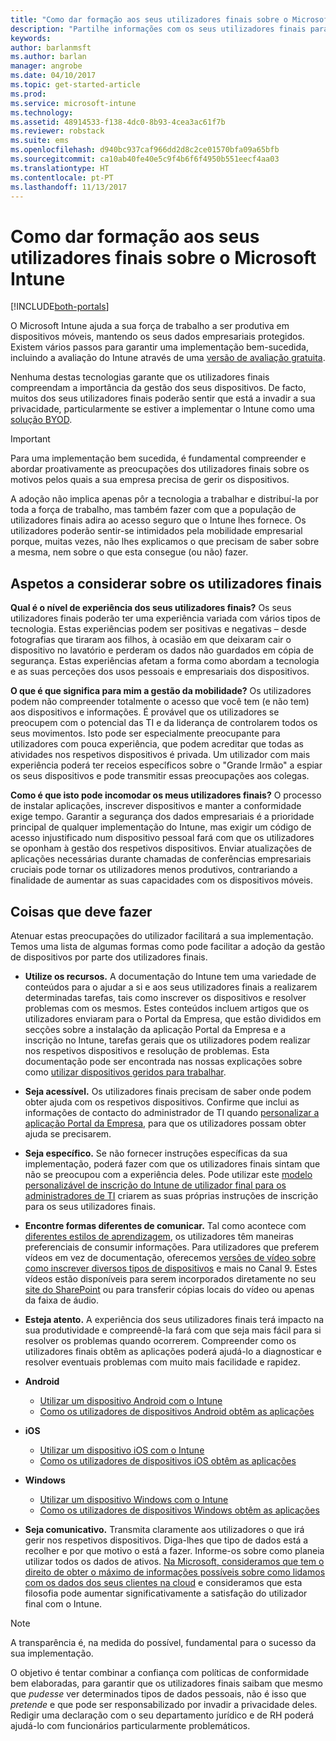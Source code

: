 ```yaml
---
title: "Como dar formação aos seus utilizadores finais sobre o Microsoft Intune | Microsoft Intune"
description: "Partilhe informações com os seus utilizadores finais para garantir o sucesso da sua implementação do Intune."
keywords: 
author: barlanmsft
ms.author: barlan
manager: angrobe
ms.date: 04/10/2017
ms.topic: get-started-article
ms.prod: 
ms.service: microsoft-intune
ms.technology: 
ms.assetid: 48914533-f138-4dc0-8b93-4cea3ac61f7b
ms.reviewer: robstack
ms.suite: ems
ms.openlocfilehash: d940bc937caf966dd2d8c2ce01570bfa09a65bfb
ms.sourcegitcommit: ca10ab40fe40e5c9f4b6f6f4950b551eecf4aa03
ms.translationtype: HT
ms.contentlocale: pt-PT
ms.lasthandoff: 11/13/2017
---
```

# <a name="how-to-educate-your-end-users-about-microsoft-intune"></a>Como dar formação aos seus utilizadores finais sobre o Microsoft Intune

[!INCLUDE[both-portals](./includes/note-for-both-portals.md)]

O Microsoft Intune ajuda a sua força de trabalho a ser produtiva em dispositivos móveis, mantendo os seus dados empresariais protegidos. Existem vários passos para garantir uma implementação bem-sucedida, incluindo a avaliação do Intune através de uma [versão de avaliação gratuita](app-sdk.md).

Nenhuma destas tecnologias garante que os utilizadores finais compreendam a importância da gestão dos seus dispositivos. De facto, muitos dos seus utilizadores finais poderão sentir que está a invadir a sua privacidade, particularmente se estiver a implementar o Intune como uma [solução BYOD](/enterprise-mobility-security/solutions/byod-design-considerations-guide).

> [!Important]
> Para uma implementação bem sucedida, é fundamental compreender e abordar proativamente as preocupações dos utilizadores finais sobre os motivos pelos quais a sua empresa precisa de gerir os dispositivos.

A adoção não implica apenas pôr a tecnologia a trabalhar e distribuí-la por toda a força de trabalho, mas também fazer com que a população de utilizadores finais adira ao acesso seguro que o Intune lhes fornece. Os utilizadores poderão sentir-se intimidados pela mobilidade empresarial porque, muitas vezes, não lhes explicamos o que precisam de saber sobre a mesma, nem sobre o que esta consegue (ou não) fazer.

## <a name="things-to-consider-about-your-end-users"></a>Aspetos a considerar sobre os utilizadores finais

__Qual é o nível de experiência dos seus utilizadores finais?__ Os seus utilizadores finais poderão ter uma experiência variada com vários tipos de tecnologia. Estas experiências podem ser positivas e negativas – desde fotografias que tiraram aos filhos, à ocasião em que deixaram cair o dispositivo no lavatório e perderam os dados não guardados em cópia de segurança. Estas experiências afetam a forma como abordam a tecnologia e as suas perceções dos usos pessoais e empresariais dos dispositivos.

__O que é que significa para mim a gestão da mobilidade?__ Os utilizadores podem não compreender totalmente o acesso que você tem (e não tem) aos dispositivos e informações. É provável que os utilizadores se preocupem com o potencial das TI e da liderança de controlarem todos os seus movimentos. Isto pode ser especialmente preocupante para utilizadores com pouca experiência, que podem acreditar que todas as atividades nos respetivos dispositivos é privada. Um utilizador com mais experiência poderá ter receios específicos sobre o "Grande Irmão" a espiar os seus dispositivos e pode transmitir essas preocupações aos colegas.

__Como é que isto pode incomodar os meus utilizadores finais?__ O processo de instalar aplicações, inscrever dispositivos e manter a conformidade exige tempo. Garantir a segurança dos dados empresariais é a prioridade principal de qualquer implementação do Intune, mas exigir um código de acesso injustificado num dispositivo pessoal fará com que os utilizadores se oponham à gestão dos respetivos dispositivos. Enviar atualizações de aplicações necessárias durante chamadas de conferências empresariais cruciais pode tornar os utilizadores menos produtivos, contrariando a finalidade de aumentar as suas capacidades com os dispositivos móveis.

## <a name="things-you-should-do"></a>Coisas que deve fazer

Atenuar estas preocupações do utilizador facilitará a sua implementação. Temos uma lista de algumas formas como pode facilitar a adoção da gestão de dispositivos por parte dos utilizadores finais.

* __Utilize os recursos.__ A documentação do Intune tem uma variedade de conteúdos para o ajudar a si e aos seus utilizadores finais a realizarem determinadas tarefas, tais como inscrever os dispositivos e resolver problemas com os mesmos. Estes conteúdos incluem artigos que os utilizadores enviaram para o Portal da Empresa, que estão divididos em secções sobre a instalação da aplicação Portal da Empresa e a inscrição no Intune, tarefas gerais que os utilizadores podem realizar nos respetivos dispositivos e resolução de problemas. Esta documentação pode ser encontrada nas nossas explicações sobre como [utilizar dispositivos geridos para trabalhar](/intune-user-help/use-managed-devices-to-get-work-done).

* __Seja acessível.__ Os utilizadores finais precisam de saber onde podem obter ajuda com os respetivos dispositivos. Confirme que inclui as informações de contacto do administrador de TI quando [personalizar a aplicação Portal da Empresa](company-portal-customize.md), para que os utilizadores possam obter ajuda se precisarem.

* __Seja específico.__ Se não fornecer instruções específicas da sua implementação, poderá fazer com que os utilizadores finais sintam que não se preocupou com a experiência deles. Pode utilizar este [modelo personalizável de inscrição do Intune de utilizador final para os administradores de TI](https://gallery.technet.microsoft.com/office/Intune-End-User-Enrollment-3a0c9b0c) criarem as suas próprias instruções de inscrição para os seus utilizadores finais.

* __Encontre formas diferentes de comunicar.__ Tal como acontece com [diferentes estilos de aprendizagem](https://www.umassd.edu/dss/resources/facultystaff/howtoteachandaccommodate/howtoaccommodatedifferentlearningstyles/), os utilizadores têm maneiras preferenciais de consumir informações. Para utilizadores que preferem vídeos em vez de documentação, oferecemos [versões de vídeo sobre como inscrever diversos tipos de dispositivos](https://channel9.msdn.com/Series/IntuneEnrollment) e mais no Canal 9. Estes vídeos estão disponíveis para serem incorporados diretamente no seu [site do SharePoint](https://support.office.com/article/Embed-a-video-from-Office-365-Video-59e19984-c34e-4be8-889b-f6fa93910581) ou para transferir cópias locais do vídeo ou apenas da faixa de áudio.

* __Esteja atento.__ A experiência dos seus utilizadores finais terá impacto na sua produtividade e compreendê-la fará com que seja mais fácil para si resolver os problemas quando ocorrerem. Compreender como os utilizadores finais obtêm as aplicações poderá ajudá-lo a diagnosticar e resolver eventuais problemas com muito mais facilidade e rapidez.

* **Android**
  * [Utilizar um dispositivo Android com o Intune](/intune-user-help/using-your-android-device-with-intune)
  * [Como os utilizadores de dispositivos Android obtêm as aplicações](end-user-apps-android.md)

* **iOS**
  * [Utilizar um dispositivo iOS com o Intune](/intune-user-help/using-your-ios-device-with-intune)
  * [Como os utilizadores de dispositivos iOS obtêm as aplicações](end-user-apps-ios.md)

* **Windows**
  * [Utilizar um dispositivo Windows com o Intune](/intune-user-help/using-your-windows-device-with-intune)
  * [Como os utilizadores de dispositivos Windows obtêm as aplicações](end-user-apps-windows.md)

* __Seja comunicativo.__ Transmita claramente aos utilizadores o que irá gerir nos respetivos dispositivos. Diga-lhes que tipo de dados está a recolher e por que motivo o está a fazer. Informe-os sobre como planeia utilizar todos os dados de ativos. [Na Microsoft, consideramos que tem o direito de obter o máximo de informações possíveis sobre como lidamos com os dados dos seus clientes na cloud](https://www.microsoft.com/trustcenter/about/transparency) e consideramos que esta filosofia pode aumentar significativamente a satisfação do utilizador final com o Intune.

>[!Note]
> A transparência é, na medida do possível, fundamental para o sucesso da sua implementação.

O objetivo é tentar combinar a confiança com políticas de conformidade bem elaboradas, para garantir que os utilizadores finais saibam que mesmo que *pudesse* ver determinados tipos de dados pessoais, não é isso que *pretende* e que pode ser responsabilizado por invadir a privacidade deles. Redigir uma declaração com o seu departamento jurídico e de RH poderá ajudá-lo com funcionários particularmente problemáticos.
